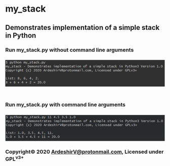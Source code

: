 # my_stack
<h2>Demonstrates implementation of a simple stack in Python</h2>

<h3>Run my_stack.py without command line arguments<h3>
<img alt="Run my_stack.py" src="https://raw.githubusercontent.com/ArdeshirV/my_stack/master/img/my_stack_without_cmdl_arguments.png">
</br></br>
<h3>Run my_stack.py with command line arguments<h3>
<img alt="Run my_stack.py" src="https://raw.githubusercontent.com/ArdeshirV/my_stack/master/img/my_stack_with_cmdl_argument2.png">
</br></br>
<p style="margin: auto;">
  Copyright&copy; 2020 <a href="mailto:ardeshirv@protonmail.com" alt="email">ArdeshirV@protonmail.com</a>, Licensed under GPL<sup>v3+</sup>
<p/>
